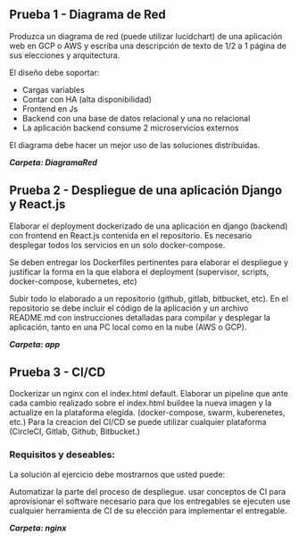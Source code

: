  ## **Prueba 1 - Diagrama de Red** 
Produzca un diagrama de red (puede utilizar lucidchart) de una aplicación web en GCP o AWS y escriba una descripción de
texto de 1/2 a 1 página de sus elecciones y arquitectura.

El diseño debe soportar:
   - Cargas variables
   - Contar con HA (alta disponibilidad)
   - Frontend en Js
   - Backend con una base de datos relacional y una no relacional
   - La aplicación backend consume 2 microservicios externos

El diagrama debe hacer un mejor uso de las soluciones distribuidas.  

_**Carpeta: DiagramaRed**_


## **Prueba 2 - Despliegue de una aplicación Django y React.js** 

Elaborar el deployment dockerizado de una aplicación en django (backend) con frontend en React.js contenida en el repositorio. Es necesario desplegar todos los servicios en un solo docker-compose.

Se deben entregar los Dockerfiles pertinentes para elaborar el despliegue y justificar la forma en la que elabora el deployment (supervisor, scripts, docker-compose, kubernetes, etc)

Subir todo lo elaborado a un repositorio (github, gitlab, bitbucket, etc). En el repositorio se debe incluir el código de la aplicación y un archivo README.md
con instrucciones detalladas para compilar y desplegar la aplicación, tanto en una PC local como en la nube (AWS o GCP).  

_**Carpeta: app**_

## **Prueba 3 - CI/CD** 
Dockerizar un nginx con el index.html default. Elaborar un pipeline que ante cada cambio realizado sobre el index.html buildee la nueva imagen y la actualize en la plataforma elegida. (docker-compose, swarm, kuberenetes, etc.) Para la creacion del CI/CD se puede utilizar cualquier plataforma (CircleCI, Gitlab, Github, Bitbucket.)
   
### **Requisitos y deseables:**

La solución al ejercicio debe mostrarnos que usted puede:

Automatizar la parte del proceso de despliegue. usar conceptos de CI para aprovisionar el software necesario para que los entregables se ejecuten use cualquier
herramienta de CI de su elección para implementar el entregable.  

_**Carpeta: nginx**_
